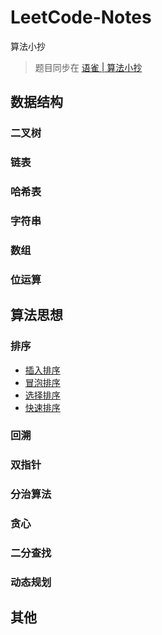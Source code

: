 # LeetCode-Notes

算法小抄

> 题目同步在 [语雀 | 算法小抄](https://www.yuque.com/spark-of-thought/tn283t)

## 数据结构

### 二叉树

### 链表

### 哈希表

### 字符串

### 数组

### 位运算

## 算法思想

### 排序

- [插入排序](./sort/insertionSort.js)
- [冒泡排序](./sort/bubbleSort.js)
- [选择排序](./sort/selectionSort.js)
- [快速排序](./sort/quickSort.js)

### 回溯

### 双指针

### 分治算法

### 贪心

### 二分查找

### 动态规划

## 其他
